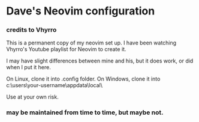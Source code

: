 # Dave's Neovim configuration
### credits to Vhyrro

This is a permanent copy of my neovim set up.  I have been watching Vhyrro's Youtube playlist for Neovim to create it.

I may have slight differences between mine and his, but it does work, or did when I put it here.

On Linux, clone it into .config folder.  On Windows, clone it into c:\users\your-username\appdata\local\

Use at your own risk.

### may be maintained from time to time, but maybe not.
